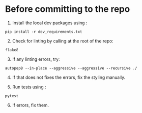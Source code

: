 Before committing to the repo
========================

1. Install the local dev packages using :

```pip install -r dev_requirements.txt```

2. Check for linting by calling at the root of the repo: 

```flake8```

3. If any linting errors, try: 

```autopep8 --in-place --aggressive --aggressive --recursive ./```

4. If that does not fixes the errors, fix the styling manually. 

5. Run tests using :

```pytest```

6. If errors, fix them. 
